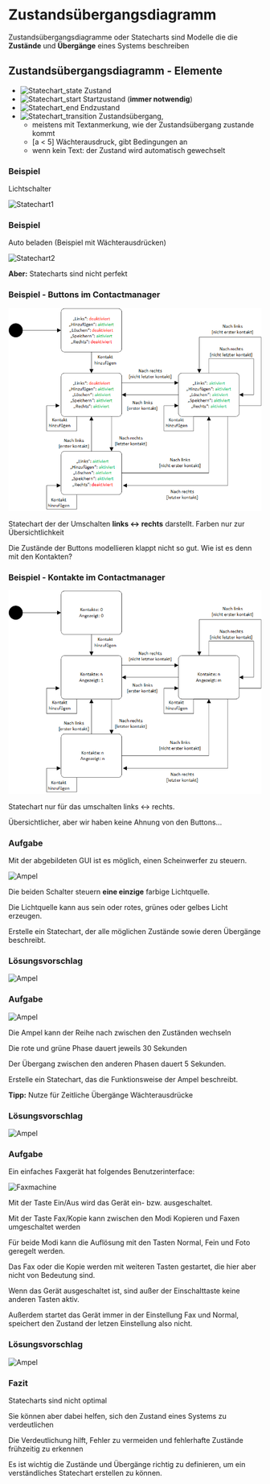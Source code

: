 # Zustandsübergangsdiagramm



Zustandsübergangsdiagramme oder Statecharts sind Modelle die die **Zustände** und **Übergänge** eines Systems beschreiben



## Zustandsübergangsdiagramm - Elemente
* ![Statechart_state](content/images/Statechart_state.svg)<!-- .element style="border:none; box-shadow:none"-->
Zustand
* ![Statechart_start](content/images/Statechart_start.svg)<!-- .element style="border:none; box-shadow:none"-->
Startzustand (**immer notwendig**)
* ![Statechart_end](content/images/Statechart_end.svg)<!-- .element style="border:none; box-shadow:none"-->
Endzustand
* ![Statechart_transition](content/images/Statechart_transition.svg)<!-- .element style="border:none; box-shadow:none"-->
Zustandsübergang, 
  * meistens mit Textanmerkung, wie der Zustandsübergang zustande kommt
  * [a < 5] Wächterausdruck, gibt Bedingungen an
  * wenn kein Text: der Zustand wird automatisch gewechselt



### Beispiel
Lichtschalter

![Statechart1](content/images/Statechart1.png)



### Beispiel
Auto beladen (Beispiel mit Wächterausdrücken)

![Statechart2](content/images/Statechart2.png)



**Aber:** Statecharts sind nicht perfekt



### Beispiel - Buttons im Contactmanager

![Statechart Contactmanager](content/images/Statechart_CM1.png)

Statechart der der Umschalten **links <-> rechts** darstellt. Farben nur zur Übersichtlichkeit



Die Zustände der Buttons modellieren klappt nicht so gut. Wie ist es denn mit den Kontakten?



### Beispiel - Kontakte im Contactmanager

![Statechart Contactmanager](content/images/Statechart_CM2.png)

Statechart nur für das umschalten links <-> rechts.

Übersichtlicher, aber wir haben keine Ahnung von den Buttons...



### Aufgabe
Mit der abgebildeten GUI ist es möglich, einen Scheinwerfer zu steuern.

![Ampel](content/images/Statechart_simple.png)

Die beiden Schalter steuern **eine einzige** farbige Lichtquelle.

Die Lichtquelle kann aus sein oder rotes, grünes oder gelbes Licht erzeugen.

Erstelle ein Statechart, der alle möglichen Zustände sowie deren Übergänge beschreibt.



### Lösungsvorschlag

![Ampel](content/images/Statechart_simple_solution.png)



### Aufgabe

![Ampel](content/images/Statemachine_Ampel.png)

Die Ampel kann der Reihe nach zwischen den Zuständen wechseln 

Die rote und grüne Phase dauert jeweils 30 Sekunden 

Der Übergang zwischen den anderen Phasen dauert 5 Sekunden.

Erstelle ein Statechart, das die Funktionsweise der Ampel beschreibt.

**Tipp:** Nutze für Zeitliche Übergänge Wächterausdrücke



### Lösungsvorschlag

![Ampel](content/images/Statechart_Ampel_solution.png)



### Aufgabe
Ein einfaches Faxgerät hat folgendes Benutzerinterface:

![Faxmachine](content/images/Faxmachine.png)<!-- .element height="50%" width="50%" -->

Mit der Taste Ein/Aus wird das Gerät ein- bzw. ausgeschaltet. 

Mit der Taste Fax/Kopie kann zwischen den Modi Kopieren und Faxen umgeschaltet werden 

Für beide Modi kann die Auflösung mit den Tasten Normal, Fein und Foto geregelt werden.

Das Fax oder die Kopie werden mit weiteren Tasten gestartet, die hier aber nicht von Bedeutung sind. 

Wenn das Gerät ausgeschaltet ist, sind außer der Einschalttaste keine anderen Tasten aktiv.

Außerdem startet das Gerät immer in der Einstellung Fax und Normal, speichert den Zustand der letzen Einstellung also nicht.



### Lösungsvorschlag

![Ampel](content/images/Statechart_Faxmachine_solution.png)



### Fazit
Statecharts sind nicht optimal

Sie können aber dabei helfen, sich den Zustand eines Systems zu verdeutlichen 

Die Verdeutlichung hilft, Fehler zu vermeiden und fehlerhafte Zustände frühzeitig zu erkennen

Es ist wichtig die Zustände und Übergänge richtig zu definieren, um ein verständliches Statechart erstellen zu können.

